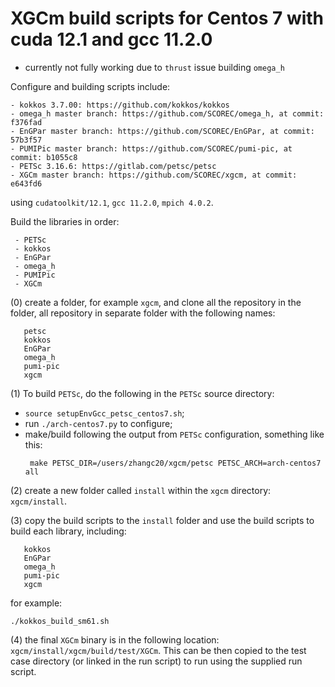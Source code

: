 # XGCm build scripts for Centos 7 with cuda 12.1 and gcc 11.2.0
- currently not fully working due to `thrust` issue building `omega_h`

Configure and building scripts include:
```
- kokkos 3.7.00: https://github.com/kokkos/kokkos
- omega_h master branch: https://github.com/SCOREC/omega_h, at commit: f376fad
- EnGPar master branch: https://github.com/SCOREC/EnGPar, at commit: 57b3f57
- PUMIPic master branch: https://github.com/SCOREC/pumi-pic, at commit: b1055c8
- PETSc 3.16.6: https://gitlab.com/petsc/petsc
- XGCm master branch: https://github.com/SCOREC/xgcm, at commit: e643fd6
```
using `cudatoolkit/12.1`, `gcc 11.2.0`, `mpich 4.0.2`.

Build the libraries in order:
```
 - PETSc
 - kokkos
 - EnGPar
 - omega_h
 - PUMIPic
 - XGCm
```

(0) create a folder, for example `xgcm`, and clone all the repository in the folder, all repository in separate folder with the following names:
```
   petsc
   kokkos
   EnGPar
   omega_h
   pumi-pic
   xgcm
```

(1) To build `PETSc`, do the following in the `PETSc` source directory:
- `source setupEnvGcc_petsc_centos7.sh`;
- run `./arch-centos7.py` to configure;
- make/build following the output from `PETSc` configuration, something like this:
  ```
   make PETSC_DIR=/users/zhangc20/xgcm/petsc PETSC_ARCH=arch-centos7 all
  ```

(2) create a new folder called `install` within the `xgcm` directory: `xgcm/install`.

(3) copy the build scripts to the `install` folder and use the build scripts to build each library, including:
```
   kokkos
   EnGPar
   omega_h
   pumi-pic
   xgcm
```
for example:
```
./kokkos_build_sm61.sh
```

(4) the final `XGCm` binary is in the following location: `xgcm/install/xgcm/build/test/XGCm`.
This can be then copied to the test case directory (or linked in the run script) to run using the supplied run script.

